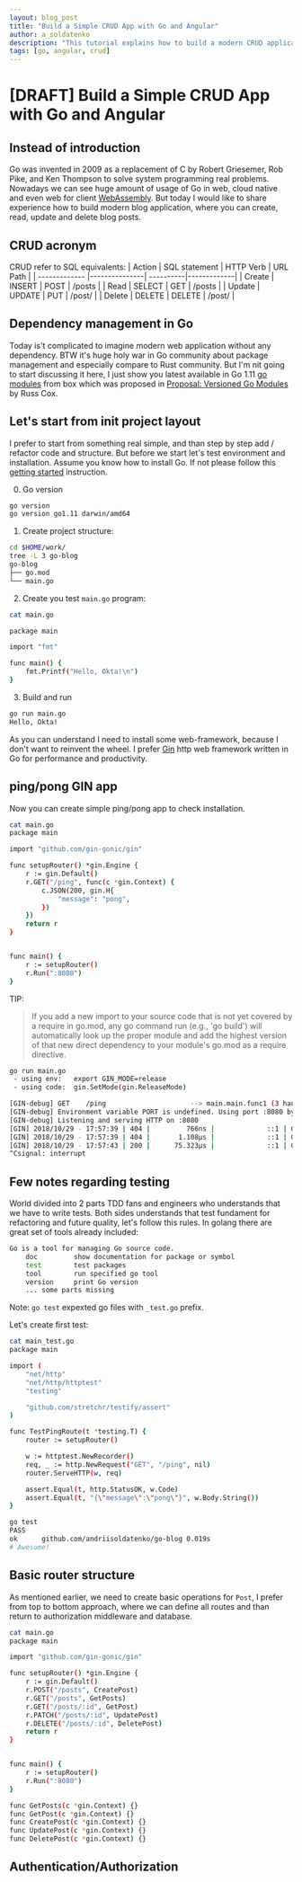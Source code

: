 ```yaml
---
layout: blog_post
title: "Build a Simple CRUD App with Go and Angular"
author: a_soldatenko
description: "This tutorial explains how to build a modern CRUD application with a Go as backend and an Angular frontend."
tags: [go, angular, crud]
---
```


# [DRAFT] Build a Simple CRUD App with Go and Angular

## Instead of introduction
Go was invented in 2009 as a replacement of C by Robert Griesemer, Rob Pike, and Ken Thompson to solve system 
programming real problems. Nowadays we can see huge amount of usage of Go in web, cloud native and even web for client 
[WebAssembly](https://github.com/golang/go/wiki/WebAssembly#introduction).
But today I would like to share experience how to build modern blog application, where you
can create, read, update and delete blog posts.

## CRUD acronym
CRUD refer to SQL equivalents:
| Action        | SQL statement | HTTP Verb | URL Path    |
| ------------- |---------------| ----------|-------------|
| Create        | INSERT        | POST      | /posts      |
| Read          | SELECT        | GET       | /posts      |
| Update        | UPDATE        | PUT       | /post/<id>  |
| Delete        | DELETE        | DELETE    | /post/<id>  |


## Dependency management in Go
Today is't complicated to imagine modern web application without any dependency. BTW it's huge holy war in Go community
about package management and especially compare to Rust community. But I'm nit going to start discussing it here, I just
show you latest available in Go 1.11 [go modules](https://github.com/golang/go/wiki/Modules) from box which was proposed 
in [Proposal: Versioned Go Modules](https://go.googlesource.com/proposal/+/master/design/24301-versioned-go.md)
by Russ Cox.


## Let's start from init project layout
I prefer to start from something real simple, and than step by step add / refactor code and structure.
But before we start let's test environment and installation. Assume you know how to install Go. If not please follow
this [getting started](https://golang.org/doc/install) instruction.

0. Go version
```bash
go version
go version go1.11 darwin/amd64
```

1. Create project structure:
```bash
cd $HOME/work/
tree -L 3 go-blog
go-blog
├── go.mod
└── main.go
```

2. Create you test `main.go` program:
```bash
cat main.go

package main

import "fmt"

func main() {
	fmt.Printf("Hello, Okta!\n")
}
```

3. Build and run
```bash
go run main.go
Hello, Okta!
```

As you can understand I need to install some web-framework, because I don't want to reinvent the wheel.
I prefer [Gin](https://github.com/gin-gonic/gin) http web framework written in Go for performance and productivity.


## ping/pong GIN app
Now you can create simple ping/pong app to check installation.
```bash
cat main.go
package main

import "github.com/gin-gonic/gin"

func setupRouter() *gin.Engine {
	r := gin.Default()
	r.GET("/ping", func(c *gin.Context) {
		c.JSON(200, gin.H{
			"message": "pong",
		})
	})
	return r
}


func main() {
	r := setupRouter()
	r.Run(":8080")
}
```

TIP:
> If you add a new import to your source code that is not yet covered by a require in go.mod, any go command run 
> (e.g., 'go build') will automatically look up the proper module and add the highest version of that new direct 
> dependency to your module's go.mod as a require directive.

```bash
go run main.go
 - using env:	export GIN_MODE=release
 - using code:	gin.SetMode(gin.ReleaseMode)

[GIN-debug] GET    /ping                     --> main.main.func1 (3 handlers)
[GIN-debug] Environment variable PORT is undefined. Using port :8080 by default
[GIN-debug] Listening and serving HTTP on :8080
[GIN] 2018/10/29 - 17:57:39 | 404 |         766ns |             ::1 | GET      /
[GIN] 2018/10/29 - 17:57:39 | 404 |       1.108µs |             ::1 | GET      /favicon.ico
[GIN] 2018/10/29 - 17:57:43 | 200 |      75.323µs |             ::1 | GET      /ping
^Csignal: interrupt
``` 

## Few notes regarding testing
World divided into 2 parts TDD fans and engineers who understands that we have to write tests. Both sides
understands that test fundament for refactoring and future quality, let's follow this rules.
In golang there are great set of tools already included:
```bash
Go is a tool for managing Go source code.
	doc         show documentation for package or symbol
	test        test packages
	tool        run specified go tool
	version     print Go version
	... some parts missing
```
Note:
`go test` expexted go files with `_test.go` prefix.

Let's create first test:
```bash
cat main_test.go
package main

import (
	"net/http"
	"net/http/httptest"
	"testing"

	"github.com/stretchr/testify/assert"
)

func TestPingRoute(t *testing.T) {
	router := setupRouter()

	w := httptest.NewRecorder()
	req, _ := http.NewRequest("GET", "/ping", nil)
	router.ServeHTTP(w, req)

	assert.Equal(t, http.StatusOK, w.Code)
	assert.Equal(t, "{\"message\":\"pong\"}", w.Body.String())
}
```

```bash
go test
PASS
ok  	github.com/andriisoldatenko/go-blog	0.019s
# Awesome!
```

## Basic router structure
As mentioned earlier, we need to create basic operations for `Post`, I prefer from top to bottom approach,
where we can define all routes and than return to authorization middleware and database. 

```bash
cat main.go
package main

import "github.com/gin-gonic/gin"

func setupRouter() *gin.Engine {
	r := gin.Default()
	r.POST("/posts", CreatePost)
	r.GET("/posts", GetPosts)
	r.GET("/posts/:id", GetPost)
	r.PATCH("/posts/:id", UpdatePost)
	r.DELETE("/posts/:id", DeletePost)
	return r
}


func main() {
	r := setupRouter()
	r.Run(":8080")
}

func GetPosts(c *gin.Context) {}
func GetPost(c *gin.Context) {}
func CreatePost(c *gin.Context) {}
func UpdatePost(c *gin.Context) {}
func DeletePost(c *gin.Context) {}

```

## Authentication/Authorization


## 